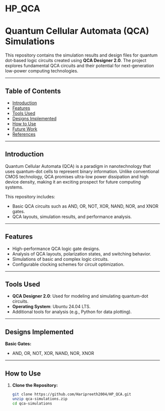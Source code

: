 # HP_QCA
# Quantum Cellular Automata (QCA) Simulations

This repository contains the simulation results and design files for quantum dot-based logic circuits created using **QCA Designer 2.0**. The project explores fundamental QCA circuits and their potential for next-generation low-power computing technologies.

---

## Table of Contents
- [Introduction](#introduction)
- [Features](#features)
- [Tools Used](#tools-used)
- [Designs Implemented](#designs-implemented)
- [How to Use](#how-to-use)
- [Future Work](#future-work)
- [References](#references)

---

## Introduction
Quantum Cellular Automata (QCA) is a paradigm in nanotechnology that uses quantum-dot cells to represent binary information. Unlike conventional CMOS technology, QCA promises ultra-low power dissipation and high device density, making it an exciting prospect for future computing systems.

This repository includes:
- Basic QCA circuits such as AND, OR, NOT, XOR, NAND, NOR, and XNOR gates.
- QCA layouts, simulation results, and performance analysis.

---

## Features
- High-performance QCA logic gate designs.
- Analysis of QCA layouts, polarization states, and switching behavior.
- Simulations of basic and complex logic circuits.
- Configurable clocking schemes for circuit optimization.

---

## Tools Used
- **QCA Designer 2.0**: Used for modeling and simulating quantum-dot circuits.
- **Operating System**: Ubuntu 24.04 LTS.
- Additional tools for analysis (e.g., Python for data plotting).

---

## Designs Implemented
**Basic Gates:**
   - AND, OR, NOT, XOR, NAND, NOR, XNOR

---

## How to Use
1. **Clone the Repository:**
   ```bash
   git clone https://github.com/Haripreeth2004/HP_QCA.git
   unzip qca-simulations.zip
   cd qca-simulations
